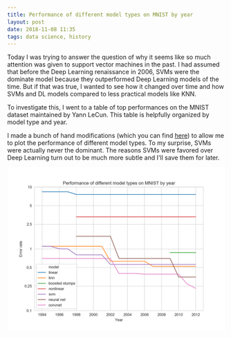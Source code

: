 ```yaml
---
title: Performance of different model types on MNIST by year
layout: post
date: 2018-11-08 11:35
tags: data science, history
---
```


Today I was trying to answer the question of why it seems like so much attention was given to support vector machines in the past. I had assumed that before the Deep Learning renaissance in 2006, SVMs were the dominate model because they outperformed Deep Learning models of the time. But if that was true, I wanted to see how it changed over time and how SVMs and DL models compared to less practical models like KNN.

To investigate this, I went to a table of top performances on the MNIST dataset maintained by Yann LeCun. This table is helpfully organized by model type and year.

I made a bunch of hand modifications (which you can find [here](images/mnist-history.csv)) to allow me to plot the performance of different model types. To my surprise, SVMs were actually never the dominant. The reasons SVMs were favored over Deep Learning turn out to be much more subtle and I'll save them for later. 

<img src="images/mnist-history.png">

